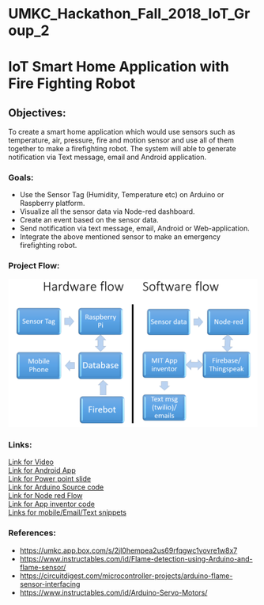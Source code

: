 # UMKC_Hackathon_Fall_2018_IoT_Group_2  

# IoT Smart Home Application with Fire Fighting Robot

## Objectives:  
To create a smart home application which would use sensors such as temperature, air, pressure, fire and motion sensor and use all of them together to make a firefighting robot. The system will able to generate notification via Text message, email and Android application.  
### Goals:  
* Use the Sensor Tag (Humidity, Temperature etc) on Arduino or Raspberry platform.  
* Visualize all the sensor data via Node-red dashboard.
* Create an event based on the sensor data.
* Send notification via text message, email, Android or Web-application.  
* Integrate the above mentioned sensor to make an emergency firefighting robot.  

### Project Flow:  
![Project flow](https://github.com/Sandhie177/UMKC_Hackathon_Fall_2018_IoT_Group_2/blob/master/Visualization/Project_flow.PNG)   
  
### Links:  
[Link for Video](https://www.youtube.com/watch?v=0Ki5mee7J8k&feature=youtu.be)  
[Link for Android App](https://github.com/Sandhie177/UMKC_Hackathon_Fall_2018_IoT_Group_2/blob/master/apk/IoTUMKCHackaroo.apk)    
[Link for Power point slide](https://github.com/Sandhie177/UMKC_Hackathon_Fall_2018_IoT_Group_2/blob/master/Documentation/IOT-SMART-HOME-Firebot-and-Device-Automation.pptx)  
[Link for Arduino Source code](https://github.com/Sandhie177/UMKC_Hackathon_Fall_2018_IoT_Group_2/blob/master/Documentation/Codes/Arduino/Arduino_code_fire_fighting_robot.ino)  
[Link for Node red Flow](https://github.com/Sandhie177/UMKC_Hackathon_Fall_2018_IoT_Group_2/blob/master/Documentation/Codes/Node%20red/Node_red_flow.txt)   
[Link for App inventor code](https://github.com/Sandhie177/UMKC_Hackathon_Fall_2018_IoT_Group_2/blob/master/Documentation/Codes/App_inventor_weather/IoTUMKCHackaroo.aia)  
[Links for mobile/Email/Text snippets](https://github.com/Sandhie177/UMKC_Hackathon_Fall_2018_IoT_Group_2/tree/master/Visualization/Mobile_email_text_notification_snippets)  

### References:  
* https://umkc.app.box.com/s/2jl0hempea2us69rfqgwc1vovre1w8x7
* https://www.instructables.com/id/Flame-detection-using-Arduino-and-flame-sensor/  
* https://circuitdigest.com/microcontroller-projects/arduino-flame-sensor-interfacing  
* https://www.instructables.com/id/Arduino-Servo-Motors/

